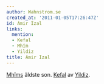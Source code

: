 ```yaml
---
author: Wahnstrom.se
created_at: '2011-01-05T17:26:47Z'
id: Amir Izal
links:
  mention:
  - Kefal
  - Mhîm
  - Yildiz
title: Amir Izal
---
```


[Mhîms] äldste son. [Kefal] av [Yildiz].

  [Mhîms]: Mhîm
  [Kefal]: Kefal
  [Yildiz]: Yildiz